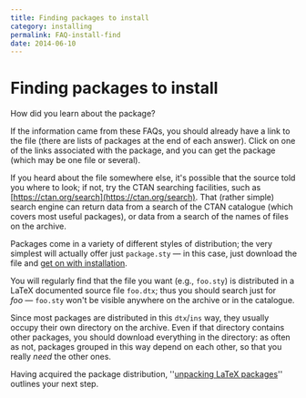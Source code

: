 ```yaml
---
title: Finding packages to install
category: installing
permalink: FAQ-install-find
date: 2014-06-10
---
```


# Finding packages to install

How did you learn about the package?

If the information came from these FAQs, you should already
have a link to the file (there are lists of packages at the end of
each answer).
  Click on one of the links associated with the package, and you can
  get the package (which may be one file or several).

If you heard about the file somewhere else, it's possible that the
source told you where to look; if not, try the CTAN searching
facilities, such as [https://ctan.org/search](https://ctan.org/search).
That (rather
simple) search engine can return data from a search of the CTAN
catalogue (which covers most useful packages), or data from a search
of the names of files on the archive.

Packages come in a variety of different styles of distribution; the
very simplest will actually offer just `package.sty`&nbsp;&mdash; in this
case, just download the file and 
[get on with installation](FAQ-inst-wlcf.md).

You will regularly find that the file you want (e.g., `foo.sty`)
is distributed in a LaTeX documented source file `foo.dtx`;
thus you should search just for _foo_&nbsp;&mdash; `foo.sty` won't be
visible anywhere on the archive or in the catalogue.

Since most packages are distributed in this
`dtx`/`ins` way, they usually occupy their own
directory on the archive.  Even if that directory contains other
packages, you should download everything in the directory: as often as
not, packages grouped in this way depend on each other, so that you
really _need_ the other ones.

Having acquired the package distribution, 
''[unpacking LaTeX packages](FAQ-install-unpack.md)'' outlines
your next step.

